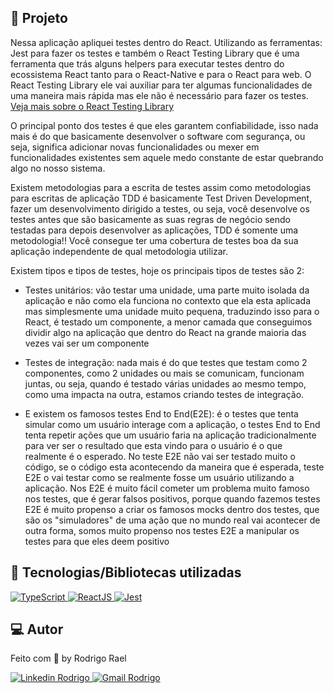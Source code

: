 ## :page_with_curl: Projeto

Nessa aplicação apliquei testes dentro do React.
Utilizando as ferramentas: Jest para fazer os testes e também o React Testing Library que é uma ferramenta que trás alguns helpers para executar testes dentro do ecossistema React tanto para o React-Native e para o React para web.
O React Testing Library ele vai auxiliar para ter algumas funcionalidades de uma maneira mais rápida mas ele não é necessário para fazer os testes.
[Veja mais sobre o React Testing Library](https://testing-library.com/docs/react-testing-library/intro/)

O principal ponto dos testes é que eles garantem confiabilidade, isso nada mais é do que basicamente desenvolver o software com segurança, ou seja, significa adicionar novas funcionalidades ou mexer em funcionalidades existentes sem aquele medo constante de estar quebrando algo no nosso sistema.

Existem metodologias para a escrita de testes assim como metodologias para escritas de aplicação
TDD é basicamente Test Driven Development, fazer um desenvolvimento dirigido a testes, ou seja, você desenvolve os testes antes que são basicamente as suas regras de negócio sendo testadas para depois desenvolver as aplicações, TDD é somente uma metodologia!! Você consegue ter uma cobertura de testes boa da sua aplicação independente de qual metodologia utilizar.

Existem tipos e tipos de testes, hoje os principais tipos de testes são 2:

- Testes unitários: vão testar uma unidade, uma parte muito isolada da aplicação e não como ela funciona no contexto que ela esta aplicada mas simplesmente uma unidade muito pequena, traduzindo isso para o React, é testado um componente, a menor camada que conseguimos dividir algo na aplicação que dentro do React na grande maioria das vezes vai ser um componente

- Testes de integração: nada mais é do que testes que testam como 2 componentes, como 2 unidades ou mais se comunicam, funcionam juntas, ou seja, quando é testado várias unidades ao mesmo tempo, como uma impacta na outra, estamos criando testes de integração.

- E existem os famosos testes End to End(E2E): é o testes que tenta simular como um usuário interage com a aplicação, o testes End to End tenta repetir ações que um usuário faria na aplicação tradicionalmente para ver ser o resultado que esta vindo para o usuário é o que realmente é o esperado. No teste E2E não vai ser testado muito o código, se o código esta acontecendo da maneira que é esperada, teste E2E o vai testar como se realmente fosse um usuário utilizando a aplicação.
Nos E2E é muito fácil cometer um problema muito famoso nos testes, que é gerar falsos positivos, porque quando fazemos testes E2E é muito propenso a criar os famosos mocks dentro dos testes, que são os "simuladores" de uma ação que no mundo real vai acontecer de outra forma, somos muito propenso nos testes E2E a manipular os testes para que eles deem positivo 

## 🚀 Tecnologias/Bibliotecas utilizadas
  
<a href="https://www.typescriptlang.org/" target="_blank"> <img src="https://img.shields.io/badge/-TypeScript-3178C6?style=flat-square&logo=TypeScript&logoColor=white" alt="TypeScript"> </a>
<a href="https://pt-br.reactjs.org/" target="_blank"> <img src="https://img.shields.io/badge/-ReactJS-61dafb?style=flat-square&logo=React&logoColor=white" alt="ReactJS"> </a>
<a href="https://jestjs.io/pt-BR/" target="_blank"> <img src="https://img.shields.io/badge/-Jest-FF7800?style=flat-square&logo=jest&logoColor=white" alt="Jest"> </a>
  
## 💻 Autor

Feito com 💜 by Rodrigo Rael

<a href="https://www.linkedin.com/in/rodrigo-rael-a7a4b51a9/" target="_blank"> <img src="https://img.shields.io/badge/-RodrigoRael-blue?style=flat-square&logo=Linkedin&logoColor=white&link=https" alt="Linkedin Rodrigo"> </a>
<a href="https://img.shields.io/badge/-rodrigorael53@gmail.com-c14438?style=flat-square&logo=Gmail&logoColor=white&link=mailto:rodrigorael53@gmail.com" target="_blank"> <img src="https://img.shields.io/badge/-rodrigorael53@gmail.com-c14438?style=flat-square&logo=Gmail&logoColor=white&link=mailto:rodrigorael53@gmail.com" alt="Gmail Rodrigo"> </a>
